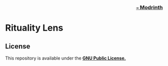 ### <p align=right>[`→` Modrinth](https://modrinth.com/mod/rituality-lens)</p>

# Rituality Lens

## License

This repository is available under the **[GNU Public License.](LICENSE)**
